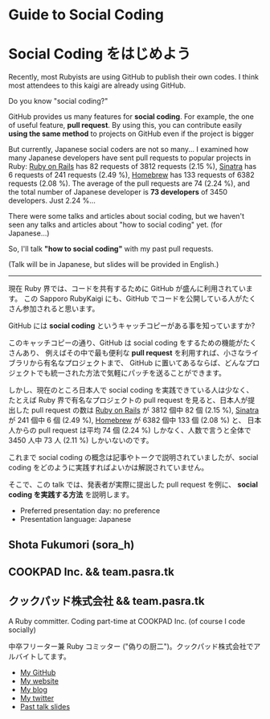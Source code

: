 # Guide to Social Coding
# Social Coding をはじめよう

Recently, most Rubyists are using GitHub to publish their own codes.
I think most attendees to this kaigi are already using GitHub.

Do you know "social coding?"

GitHub provides us many features for __social coding__.
For example, the one of useful feature, __pull request__.
By using this, you can contribute easily __using the same method__ to projects
on GitHub even if the project is bigger

But currently, Japanese social coders are not so many...
I examined how many Japanese developers have sent pull requests to popular projects in Ruby:
[Ruby on Rails](https://github.com/rails/rails) has 82 requests of 3812 requests (2.15 %),
[Sinatra](https://github.com/sinatra/sinatra) has 6 requests of 241 requests (2.49 %),
[Homebrew](https://github.com/mxcl/homebrew) has 133 requests of 6382 requests (2.08 %).
The average of the pull requests are 74 (2.24 %), and the total number of Japanese developer is __73 developers__ of 3450 developers.
Just 2.24 %...

There were some talks and articles about social coding, but
we haven't seen any talks and articles about "how to social coding" yet. (for Japanese...)

So, I'll talk __"how to social coding"__ with my past pull requests.

(Talk will be in Japanese, but slides will be provided in English.)

<hr>

現在 Ruby 界では、コードを共有するために GitHub が盛んに利用されています。
この Sapporo RubyKaigi にも、GitHub でコードを公開している人がたくさん参加されると思います。

GitHub には __social coding__ というキャッチコピーがある事を知っていますか?

このキャッチコピーの通り、GitHub は social coding をするための機能がたくさんあり、
例えばその中で最も便利な __pull request__ を利用すれば、小さなライブラリから有名なプロジェクトまで、
GitHub に置いてあるならば、どんなプロジェクトでも統一された方法で気軽にパッチを送ることができます。

しかし、現在のところ日本人で social coding を実践できている人は少なく、
たとえば Ruby 界で有名なプロジェクトの pull request を見ると、日本人が提出した pull request の数は
[Ruby on Rails](https://github.com/rails/rails) が 3812 個中 82 個 (2.15 %),
[Sinatra](https://github.com/sinatra/sinatra) が 241 個中 6 個 (2.49 %),
[Homebrew](https://github.com/mxcl/homebrew) が 6382 個中 133 個 (2.08 %) と、
日本人からの pull request は平均 74 個 (2.24 %) しかなく、人数で言うと全体で 3450 人中 73 人 (2.11 %) しかいないのです。

これまで social coding の概念は記事やトークで説明されていましたが、social coding
をどのように実践すればよいかは解説されていません。

そこで、この talk では、発表者が実際に提出した pull request を例に、
__social coding を実践する方法__ を説明します。

- Preferred presentation day: no preference
- Presentation language: Japanese

## Shota Fukumori (sora_h)

## COOKPAD Inc. && team.pasra.tk
## クックパッド株式会社 && team.pasra.tk

A Ruby committer. Coding part-time at COOKPAD Inc. (of course I code socially)

中卒フリーター兼 Ruby コミッター ("偽りの厨二")。クックパッド株式会社でアルバイトしてます。

* [My GitHub](https://github.com/sorah)
* [My website](http://sorah.jp/)
* [My blog](http://blog.sorah.jp/)
* [My twitter](https://twitter.com/#!/sora_h)
* [Past talk slides](http://speakerdeck.com/u/sorah)
